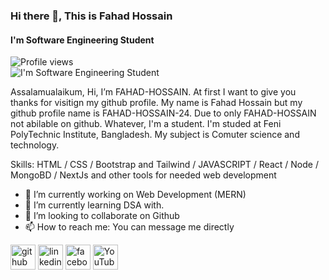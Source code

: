 ### Hi there 👋, This is Fahad Hossain
#### I'm Software Engineering Student
![Profile views](https://gpvc.arturio.dev/FAHAD-HOSSAIN-24)  
![I'm Software Engineering Student](https://media-exp1.licdn.com/dms/image/C4E16AQFsvse1vlmXSQ/profile-displaybackgroundimage-shrink_350_1400/0/1652455434468?e=1665014400&v=beta&t=FjWtdS3CsgWeiikHH6_UsFbBl2w2LjJ8-3XoKDSE-yY)

Assalamualaikum, Hi, I’m FAHAD-HOSSAIN. At first I want to give you thanks for visitign my github profile. My name is Fahad Hossain but my github profile name is FAHAD-HOSSAIN-24. Due to only FAHAD-HOSSAIN not abilable on github. Whatever, I'm a student. I'm studed at Feni PolyTechnic Institute, Bangladesh. My subject is Comuter science and technology.

Skills: HTML / CSS / Bootstrap and Tailwind / JAVASCRIPT / React / Node / MongoBD / NextJs and other tools for needed web development

- 🔭 I’m currently working on Web Development (MERN)
- 🌱 I’m currently learning DSA with. 
- 👯 I’m looking to collaborate on Github 
- 📫 How to reach me: You can message me directly 


[<img src='https://cdn.jsdelivr.net/npm/simple-icons@3.0.1/icons/github.svg' alt='github' height='40'>](https://github.com/FAHAD-HOSSAIN-24)  [<img src='https://cdn.jsdelivr.net/npm/simple-icons@3.0.1/icons/linkedin.svg' alt='linkedin' height='40'>](https://www.linkedin.com/in/1fahadhossain/)  [<img src='https://cdn.jsdelivr.net/npm/simple-icons@3.0.1/icons/facebook.svg' alt='facebook' height='40'>](https://www.facebook.com/1fahadhossain)  [<img src='https://cdn.jsdelivr.net/npm/simple-icons@3.0.1/icons/youtube.svg' alt='YouTube' height='40'>](https://www.youtube.com/channel/https://www.youtube.com/channel/UCuZqgOUCVwcZXxo8KiE454Q)  


